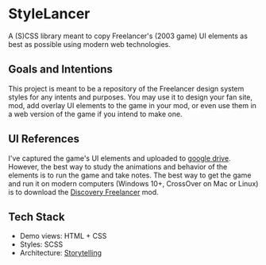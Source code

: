 # StyleLancer
A (S)CSS library meant to copy Freelancer's (2003 game) UI elements as best as possible using modern web technologies.

## Goals and Intentions
This project is meant to be a repository of the Freelancer design system styles for any intents and purposes. You may use it to design your fan site, mod, add overlay UI elements to the game in your mod, or even use them in a web version of the game if you intend to make one.

## UI References
I've captured the game's UI elements and uploaded to [google drive](https://drive.google.com/drive/folders/1QqNM2uPIGwOfCld0ccxQcrnsbR5MW9Y3?usp=sharing). However, the best way to study the animations and behavior of the elements is to run the game and take notes.
The best way to get the game and run it on modern computers (Windows 10+, CrossOver on Mac or Linux) is to download the [Discovery Freelancer](https://discoverygc.com) mod.

## Tech Stack
- Demo views: HTML + CSS
- Styles: SCSS
- Architecture: [Storytelling](https://eladsc.dev/2019/11/29/css-story-architecture-talk/)

